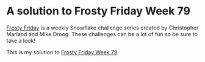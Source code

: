 # A solution to Frosty Friday Week 79

[Frosty Friday][fros] is a weekly Snowflake challenge series
created by Christopher Marland and Mike Droog.
These challenges can be a lot of fun so be sure to take a look!

This is my solution to [Frosty Friday Week 79][ffw79].

[fros]: https://frostyfriday.org/
[ffw79]: https://frostyfriday.org/blog/2024/02/02/week-79-basic/
